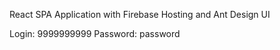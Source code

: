 React SPA Application with Firebase Hosting and Ant Design UI

Login: 9999999999
Password: password
